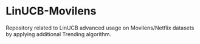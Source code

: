 # LinUCB-Movilens
Repository related to LinUCB advanced usage on Movilens/Netflix datasets by applying additional Trending algorithm. 
